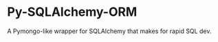 Py-SQLAlchemy-ORM
=================

A Pymongo-like wrapper for SQLAlchemy that makes for rapid SQL dev.
